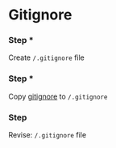 # Gitignore

[1]: gitignore

### Step *

Create `/.gitignore` file

### Step *
Copy [gitignore][1] to `/.gitignore`

### Step

Revise: `/.gitignore` file
